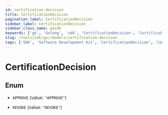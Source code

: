 ```yaml
---
id: certification-decision
title: CertificationDecision
pagination_label: CertificationDecision
sidebar_label: CertificationDecision
sidebar_class_name: gosdk
keywords: ['go', 'Golang', 'sdk', 'CertificationDecision', 'CertificationDecision'] 
slug: /tools/sdk/go//models/certification-decision
tags: ['SDK', 'Software Development Kit', 'CertificationDecision', 'CertificationDecision']
---
```


# CertificationDecision

## Enum


* `APPROVE` (value: `"APPROVE"`)

* `REVOKE` (value: `"REVOKE"`)


